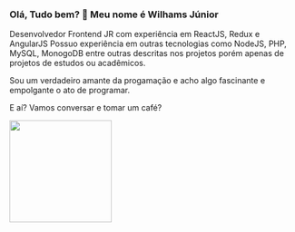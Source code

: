 ### Olá, Tudo bem? 👋 Meu nome é Wilhams Júnior 
Desenvolvedor Frontend JR com experiência em ReactJS, Redux e AngularJS
Possuo experiência em outras tecnologias como NodeJS, PHP, MySQL, MonogoDB entre outras descritas nos
projetos porém apenas de projetos de estudos ou acadêmicos.

Sou um verdadeiro amante da progamação e acho algo fascinante e empolgante o ato de programar.

E aí? Vamos conversar e tomar um café?

  <img height="180em" src="https://github-readme-stats.vercel.app/api/top-langs/?username=wilhamsJW&layout=compact&langs_count=7&theme=radical"/>

<!--
**wilhamsJW/wilhamsJW** is a ✨ _special_ ✨ repository because its `README.md` (this file) appears on your GitHub profile.

Here are some ideas to get you started:

- 🔭 I’m currently working on ...
- 🌱 I’m currently learning ...
- 👯 I’m looking to collaborate on ...
- 🤔 I’m looking for help with ...
- 💬 Ask me about ...
- 📫 How to reach me: ...
- 😄 Pronouns: ...
- ⚡ Fun fact: ...
-->

